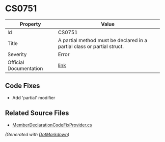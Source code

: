 # CS0751

| Property               | Value                                                                    |
| ---------------------- | ------------------------------------------------------------------------ |
| Id                     | CS0751                                                                   |
| Title                  | A partial method must be declared in a partial class or partial struct\. |
| Severity               | Error                                                                    |
| Official Documentation | [link](http://docs.microsoft.com/en-us/dotnet/csharp/misc/cs0751)        |

## Code Fixes

* Add 'partial' modifier

## Related Source Files

* [MemberDeclarationCodeFixProvider.cs](../../src/CodeFixes/CSharp/CodeFixes/MemberDeclarationCodeFixProvider.cs)

*\(Generated with [DotMarkdown](http://github.com/JosefPihrt/DotMarkdown)\)*